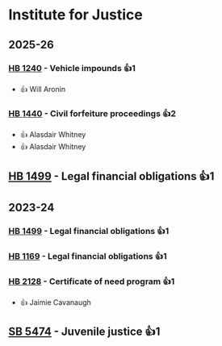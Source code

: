 # Institute for Justice
## 2025-26

### [HB 1240](/bill/2025-26/hb/1240/) - Vehicle impounds 👍1  
* 👍 Will Aronin

### [HB 1440](/bill/2025-26/hb/1440/) - Civil forfeiture proceedings 👍2  
* 👍 Alasdair Whitney
* 👍 Alasdair Whitney

## [HB 1499](/bill/2025-26/hb/1499/) - Legal financial obligations 👍1  

## 2023-24

### [HB 1499](/bill/2023-24/hb/1499/) - Legal financial obligations 👍1  

### [HB 1169](/bill/2023-24/hb/1169/) - Legal financial obligations 👍1  

### [HB 2128](/bill/2023-24/hb/2128/) - Certificate of need program 👍1  
* 👍 Jaimie Cavanaugh

## [SB 5474](/bill/2023-24/sb/5474/) - Juvenile justice 👍1  
